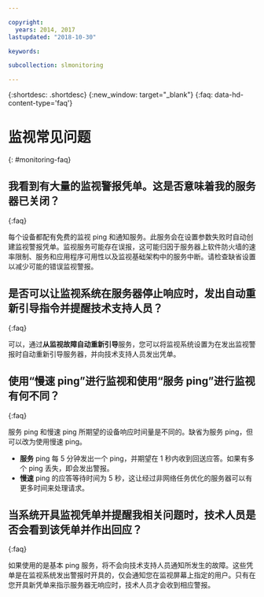 ```yaml
---

copyright:
  years: 2014, 2017
lastupdated: "2018-10-30"

keywords:

subcollection: slmonitoring

---
```


{:shortdesc: .shortdesc}
{:new_window: target="_blank"}
{:faq: data-hd-content-type='faq'}

# 监视常见问题
{: #monitoring-faq}

## 我看到有大量的监视警报凭单。这是否意味着我的服务器已关闭？
{:faq}

每个设备都配有免费的监视 ping 和通知服务。此服务会在设置参数失败时自动创建监视警报凭单。监视服务可能存在误报，这可能归因于服务器上软件防火墙的速率限制、服务和应用程序可用性以及监视基础架构中的服务中断。请检查缺省设置以减少可能的错误监视警报。

## 是否可以让监视系统在服务器停止响应时，发出自动重新引导指令并提醒技术支持人员？
{:faq}

可以，通过**从监视故障自动重新引导**服务，您可以将监视系统设置为在发出监视警报时自动重新引导服务器，并向技术支持人员发出凭单。

## 使用“慢速 ping”进行监视和使用“服务 ping”进行监视有何不同？
{:faq}

服务 ping 和慢速 ping 所期望的设备响应时间量是不同的。缺省为服务 ping，但可以改为使用慢速 ping。

* **服务** ping 每 5 分钟发出一个 ping，并期望在 1 秒内收到回送应答。如果有多个 ping 丢失，即会发出警报。
* **慢速** ping 的应答等待时间为 5 秒，这让经过非网络任务优化的服务器可以有更多时间来处理请求。


## 当系统开具监视凭单并提醒我相关问题时，技术人员是否会看到该凭单并作出回应？
{:faq}

如果使用的是基本 ping 服务，将不会向技术支持人员通知所发生的故障。这些凭单是在监视系统发出警报时开具的，仅会通知您在监视屏幕上指定的用户。只有在您开具新凭单来指示服务器无响应时，技术人员才会收到相应警报。
